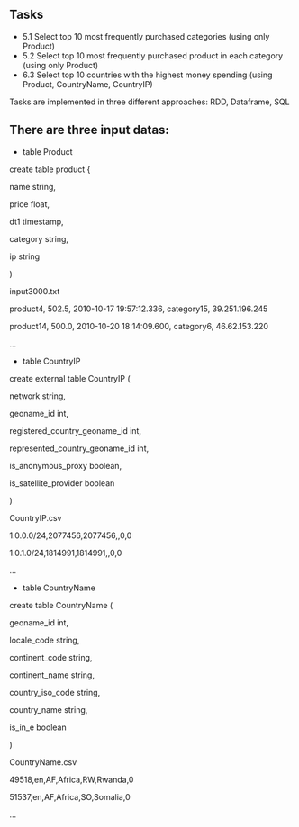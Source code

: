 ## Tasks

- 5.1 Select top 10 most frequently purchased categories (using only Product)
- 5.2 Select top 10 most frequently purchased product in each category (using only Product)
- 6.3 Select top 10 countries with the highest money spending (using Product, CountryName, CountryIP)


Tasks are implemented in three different approaches: RDD, Dataframe, SQL


## There are three input datas: 


- table Product

create table product {

  name string,
  
  price float,
  
  dt1 timestamp,
  
  category string,
  
  ip string
  
)

input3000.txt

product4, 502.5, 2010-10-17 19:57:12.336, category15, 39.251.196.245

product14, 500.0, 2010-10-20 18:14:09.600, category6, 46.62.153.220

...


- table CountryIP

create external table CountryIP (

  network string,
  
  geoname_id int,
  
  registered_country_geoname_id int,
  
  represented_country_geoname_id int,
  
  is_anonymous_proxy boolean,
  
  is_satellite_provider boolean
  
)

CountryIP.csv

1.0.0.0/24,2077456,2077456,,0,0

1.0.1.0/24,1814991,1814991,,0,0

...


- table CountryName

create table CountryName (

  geoname_id int,
  
  locale_code string,
  
  continent_code string,
  
  continent_name string,
  
  country_iso_code string,
  
  country_name string,
  
  is_in_e boolean
  
)

CountryName.csv

49518,en,AF,Africa,RW,Rwanda,0

51537,en,AF,Africa,SO,Somalia,0

...

